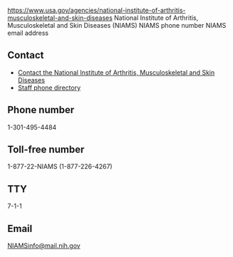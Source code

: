 

https://www.usa.gov/agencies/national-institute-of-arthritis-musculoskeletal-and-skin-diseases
National Institute of Arthritis, Musculoskeletal and Skin Diseases (NIAMS)
NIAMS phone number
NIAMS email address

Contact
-------

* [Contact the National Institute of Arthritis, Musculoskeletal and Skin Diseases](https://www.niams.nih.gov/about/contact-us)
* [Staff phone directory](https://www.niams.nih.gov/about/directory)

Phone number
------------

1-301-495-4484

Toll-free number
----------------

1-877-22-NIAMS (1-877-226-4267)

TTY
---

7-1-1

Email
-----

[NIAMSinfo@mail.nih.gov](mailto:NIAMSinfo@mail.nih.gov)
